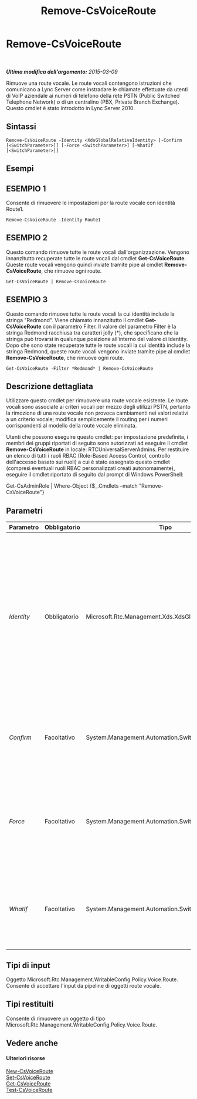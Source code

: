 ﻿---
title: Remove-CsVoiceRoute
TOCTitle: Remove-CsVoiceRoute
ms:assetid: 6687e538-e8f6-4bf0-b393-2c7b4a3f2f06
ms:mtpsurl: https://technet.microsoft.com/it-it/library/Gg398468(v=OCS.15)
ms:contentKeyID: 49300813
ms.date: 08/24/2015
mtps_version: v=OCS.15
ms.translationtype: HT
---

# Remove-CsVoiceRoute

 

_**Ultima modifica dell'argomento:** 2015-03-09_

Rimuove una route vocale. Le route vocali contengono istruzioni che comunicano a Lync Server come instradare le chiamate effettuate da utenti di VoIP aziendale ai numeri di telefono della rete PSTN (Public Switched Telephone Network) o di un centralino (PBX, Private Branch Exchange). Questo cmdlet è stato introdotto in Lync Server 2010.

## Sintassi

    Remove-CsVoiceRoute -Identity <XdsGlobalRelativeIdentity> [-Confirm [<SwitchParameter>]] [-Force <SwitchParameter>] [-WhatIf [<SwitchParameter>]]

## Esempi

## ESEMPIO 1

Consente di rimuovere le impostazioni per la route vocale con identità Route1.

    Remove-CsVoiceRoute -Identity Route1

## ESEMPIO 2

Questo comando rimuove tutte le route vocali dall'organizzazione. Vengono innanzitutto recuperate tutte le route vocali dal cmdlet **Get-CsVoiceRoute**. Queste route vocali vengono quindi inviate tramite pipe al cmdlet **Remove-CsVoiceRoute**, che rimuove ogni route.

    Get-CsVoiceRoute | Remove-CsVoiceRoute

## ESEMPIO 3

Questo comando rimuove tutte le route vocali la cui identità include la stringa "Redmond". Viene chiamato innanzitutto il cmdlet **Get-CsVoiceRoute** con il parametro Filter. Il valore del parametro Filter è la stringa Redmond racchiusa tra caratteri jolly (\*), che specificano che la stringa può trovarsi in qualunque posizione all'interno del valore di Identity. Dopo che sono state recuperate tutte le route vocali la cui identità include la stringa Redmond, queste route vocali vengono inviate tramite pipe al cmdlet **Remove-CsVoiceRoute**, che rimuove ogni route.

    Get-CsVoiceRoute -Filter *Redmond* | Remove-CsVoiceRoute

## Descrizione dettagliata

Utilizzare questo cmdlet per rimuovere una route vocale esistente. Le route vocali sono associate ai criteri vocali per mezzo degli utilizzi PSTN, pertanto la rimozione di una route vocale non provoca cambiamenti nei valori relativi a un criterio vocale; modifica semplicemente il routing per i numeri corrispondenti al modello della route vocale eliminata.

Utenti che possono eseguire questo cmdlet: per impostazione predefinita, i membri dei gruppi riportati di seguito sono autorizzati ad eseguire il cmdlet **Remove-CsVoiceRoute** in locale: RTCUniversalServerAdmins. Per restituire un elenco di tutti i ruoli RBAC (Role-Based Access Control, controllo dell'accesso basato sui ruoli) a cui è stato assegnato questo cmdlet (compresi eventuali ruoli RBAC personalizzati creati autonomamente), eseguire il cmdlet riportato di seguito dal prompt di Windows PowerShell:

Get-CsAdminRole | Where-Object {$\_.Cmdlets –match "Remove-CsVoiceRoute"}

## Parametri


<table>
<colgroup>
<col style="width: 25%" />
<col style="width: 25%" />
<col style="width: 25%" />
<col style="width: 25%" />
</colgroup>
<thead>
<tr class="header">
<th>Parametro</th>
<th>Obbligatorio</th>
<th>Tipo</th>
<th>Descrizione</th>
</tr>
</thead>
<tbody>
<tr class="odd">
<td><p><em>Identity</em></p></td>
<td><p>Obbligatorio</p></td>
<td><p>Microsoft.Rtc.Management.Xds.XdsGlobalRelativeIdentity</p></td>
<td><p>Una stringa che identifica in modo univoco la route vocale da eliminare. Se il nome della route contiene uno spazio, come nel caso di Test Route, è necessario racchiudere l'intera stringa tra virgolette doppie.</p>
<p></p></td>
</tr>
<tr class="even">
<td><p><em>Confirm</em></p></td>
<td><p>Facoltativo</p></td>
<td><p>System.Management.Automation.SwitchParameter</p></td>
<td><p>Viene visualizzata una richiesta di conferma prima di eseguire il comando.</p></td>
</tr>
<tr class="odd">
<td><p><em>Force</em></p></td>
<td><p>Facoltativo</p></td>
<td><p>System.Management.Automation.SwitchParameter</p></td>
<td><p>Elimina qualsiasi richiesta di conferma che, in caso contrario, sarebbe visualizzata prima di effettuare le modifiche.</p></td>
</tr>
<tr class="even">
<td><p><em>WhatIf</em></p></td>
<td><p>Facoltativo</p></td>
<td><p>System.Management.Automation.SwitchParameter</p></td>
<td><p>Descrive ciò che accadrebbe se si eseguisse il comando senza eseguirlo realmente.</p></td>
</tr>
</tbody>
</table>


## Tipi di input

Oggetto Microsoft.Rtc.Management.WritableConfig.Policy.Voice.Route. Consente di accettare l'input da pipeline di oggetti route vocale.

## Tipi restituiti

Consente di rimuovere un oggetto di tipo Microsoft.Rtc.Management.WritableConfig.Policy.Voice.Route.

## Vedere anche

#### Ulteriori risorse

[New-CsVoiceRoute](new-csvoiceroute.md)  
[Set-CsVoiceRoute](set-csvoiceroute.md)  
[Get-CsVoiceRoute](get-csvoiceroute.md)  
[Test-CsVoiceRoute](test-csvoiceroute.md)

